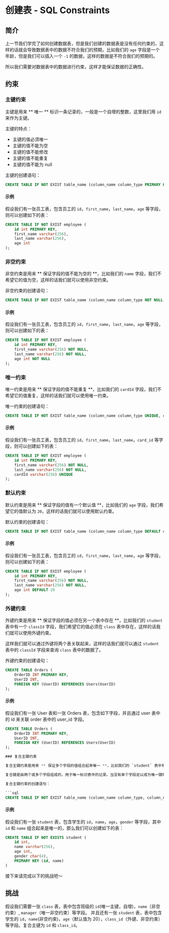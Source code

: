 # 创建表 - SQL Constraints

## 简介

上一节我们学完了如何创建数据表，但是我们创建的数据表是没有任何约束的，这样的话就会导致数据表中的数据不符合我们的预期，比如我们的 `age` 字段是一个年龄，但是我们可以插入一个 `-1` 的数据，这样的数据是不符合我们的预期的。

所以我们需要对数据表中的数据进行约束，这样才能保证数据的正确性。

## 约束

### 主键约束

主键是用来 ** 唯一 ** 标识一条记录的，一般是一个自增的整数，这里我们用 `id` 来作为主键。

主键的特点：

- 主键的值必须唯一
- 主键的值不能为空
- 主键的值不能修改
- 主键的值不能重复
- 主键的值不能为 null

主键的创建语句：

```sql
CREATE TABLE IF NOT EXIST table_name (column_name column_type PRIMARY KEY, column_name1 column_type1, ...);
```

#### 示例

假设我们有一张员工表，包含员工的 `id`，`first_name`，`last_name`，`age` 等字段，则可以创建如下的表：

```sql
CREATE TABLE IF NOT EXIST employee (
    id int PRIMARY KEY,
    first_name varchar(256),
    last_name varchar(256),
    age int
);
```

### 非空约束

非空约束是用来 ** 保证字段的值不能为空的 **，比如我们的 `name` 字段，我们不希望它的值为空，这样的话我们就可以使用非空约束。

非空约束的创建语句：

```sql
CREATE TABLE IF NOT EXIST table_name (column_name column_type NOT NULL, column_name1 column_type1, ...);
```

#### 示例

假设我们有一张员工表，包含员工的 `id`，`first_name`，`last_name`，`age` 等字段，则可以创建如下的表：

```sql
CREATE TABLE IF NOT EXIST employee (
    id int PRIMARY KEY,
    first_name varchar(256) NOT NULL,
    last_name varchar(256) NOT NULL,
    age int NOT NULL
);
```

### 唯一约束

唯一约束是用来 ** 保证字段的值不能重复 **，比如我们的 `cardId` 字段，我们不希望它的值重复，这样的话我们就可以使用唯一约束。

唯一约束的创建语句：

```sql
CREATE TABLE IF NOT EXIST table_name (column_name column_type UNIQUE, column_name1 column_type1, ...);
```

#### 示例

假设我们有一张员工表，包含员工的 `id`，`first_name`，`last_name`，`card_id` 等字段，则可以创建如下的表：

```sql
CREATE TABLE IF NOT EXIST employee (
    id int PRIMARY KEY,
    first_name varchar(256) NOT NULL,
    last_name varchar(256) NOT NULL,
    cardId varchar(256) UNIQUE
);
```

### 默认约束

默认约束是用来 ** 保证字段的值有一个默认值 **，比如我们的 `age` 字段，我们希望它的值默认为 `20`，这样的话我们就可以使用默认约束。

默认约束的创建语句：

```sql
CREATE TABLE IF NOT EXIST table_name (column_name column_type DEFAULT default_value, column_name1 column_type1, ...);
```

#### 示例

假设我们有一张员工表，包含员工的 `id`，`first_name`，`last_name`，`age` 等字段，则可以创建如下的表：

```sql
CREATE TABLE IF NOT EXIST employee (
    id int PRIMARY KEY,
    first_name varchar(256) NOT NULL,
    last_name varchar(256) NOT NULL,
    age int DEFAULT 20
);
```

### 外键约束

外键约束是用来 ** 保证字段的值必须在另一个表中存在 **，比如我们的 `student` 表中有一个 `classId` 字段，我们希望它的值必须在 `class` 表中存在，这样的话我们就可以使用外键约束。

这样我们就可以通过外键将两个表关联起来，这样的话我们就可以通过 `student` 表中的 `classId` 字段来查询 `class` 表中的数据了。

外键约束的创建语句：

```sql
CREATE TABLE Orders (
    OrderID INT PRIMARY KEY,
    UserID INT,
    FOREIGN KEY (UserID) REFERENCES Users(UserID)
);
```

#### 示例

假设我们有一张 User 表和一张 Orders 表，包含如下字段，并且通过 user 表中的 id 来关联 order 表中的 user_id 字段。

````sql
CREATE TABLE Orders (
    OrderID INT PRIMARY KEY,
    UserID INT,
    FOREIGN KEY (UserID) REFERENCES Users(UserID)
);

### 复合主键约束

复合主键约束是用来 ** 保证多个字段的值组合起来唯一 **，比如我们的 `student` 表中有一个 `classId` 字段，我们希望它的值必须在 `class` 表中存在，这样的话我们就可以使用外键约束。

复合键是由两个或多个字段组成的，用于唯一标识表中的记录。当没有单个字段足以成为唯一键时，通常使用复合键。

复合主键约束的创建语句：

```sql
CREATE TABLE IF NOT EXIST table_name (column_name column_type, column_name1 column_type1, ..., PRIMARY KEY (column_name, column_name1, ...));
````

#### 示例

假设我们有一张 `student` 表，包含学生的 `id`，`name`，`age`，`gender` 等字段，其中 `id` 和 `name` 组合起来是唯一的，那么我们可以创建如下的表：

```sql
CREATE TABLE IF NOT EXISTS student (
    id int,
    name varchar(256),
    age int,
    gender char(4),
    PRIMARY KEY (id, name)
)
```

接下来请完成以下的挑战吧～

## 挑战

假设我们需要一张 `class` 表，表中包含班级的 `id`(唯一主键，自增)，`name`（非空约束）, `manager`（唯一非空约束）等字段。
并且还有一张 `student` 表，表中包含学生的 `id`，`name`(非空约束)，`age`（默认值为 20），`class_id`（外键、非空约束）等字段。复合主键为 `id` 和 `class_id`。
